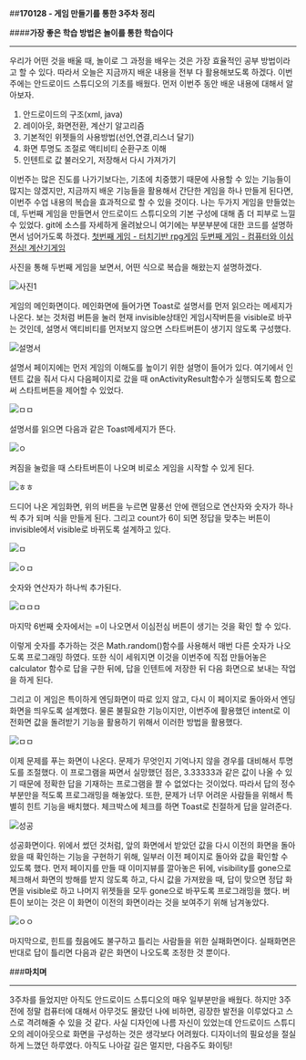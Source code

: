 ﻿##**170128 - 게임 만들기를 통한 3주차 정리**

####**가장 좋은 학습 방법은 놀이를 통한 학습이다**
***
 우리가 어떤 것을 배울 때, 놀이로 그 과정을 배우는 것은 가장 효율적인 공부 방법이라고 할 수 있다. 따라서 오늘은 지금까지 배운 내용을 전부 다 활용해보도록 하겠다. 이번주에는 안드로이드 스튜디오의 기초를 배웠다. 먼저 이번주 동안 배운 내용에 대해서 알아보자.

1. 안드로이드의 구조(xml, java)
2. 레이아웃, 화면전환, 계산기 알고리즘
3. 기본적인 위젯들의 사용방법(선언,연결,리스너 달기)
4. 화면 투명도 조절로 액티비티 순환구조 이해
5. 인텐트로 값 불러오기, 저장해서 다시 가져가기

이번주는 많은 진도를 나가기보다는, 기초에 치중했기 때문에 사용할 수 있는 기능들이 많지는 않겠지만, 지금까지 배운 기능들을 활용해서 간단한 게임을 하나 만들게 된다면, 이번주 수업 내용의 복습을 효과적으로 할 수 있을 것이다. 나는 두가지 게임을 만들었는데, 두번째 게임을 만들면서 안드로이드 스튜디오의 기본 구성에 대해 좀 더 피부로 느낄 수 있었다. git에 소스를 자세하게 올려놨으니 여기에는 부분부분에 대한 코드를 설명하면서 넘어가도록 하겠다.
[첫번째 게임 - 터치기반 rpg게임](https://github.com/Younkyu/Younkyu/tree/master/%EA%B0%9C%EC%9D%B8%ED%94%84%EB%A1%9C%EC%A0%9D%ED%8A%B8/HansolApplication)
[두번째 게임 - 컴퓨터와 이심전심! 계산기게임](https://github.com/Younkyu/Younkyu/tree/master/%EA%B0%9C%EC%9D%B8%ED%94%84%EB%A1%9C%EC%A0%9D%ED%8A%B8/RemindApplication)

 사진을 통해 두번째 게임을 보면서, 어떤 식으로 복습을 해왔는지 설명하겠다.

![사진1](https://4.bp.blogspot.com/-3vZmY-m2XgY/WIxbuooiHdI/AAAAAAAAABc/IiGuWNzT3g8-G5-YR7M-BVeQmRo-FOOAwCLcB/s1600/Screenshot_2017-01-28-17-47-54.png)

 게임의 메인화면이다. 메인화면에 들어가면 Toast로 설명서를 먼저 읽으라는 메세지가 나온다. 보는 것처럼 버튼을 눌러 현재 invisible상태인 게임시작버튼을 visible로 바꾸는 것인데, 설명서 액티비티를 먼저보지 않으면 스타트버튼이 생기지 않도록 구성했다.

![설명서](https://3.bp.blogspot.com/-oYGsu-MUi2k/WIxbuq49xnI/AAAAAAAAABY/UQw2Tcjw0d4Y877v6xPcyaLt6M-v9M3IACLcB/s1600/Screenshot_2017-01-28-17-47-59.png)

 설명서 페이지에는 먼저 게임의 이해도를 높이기 위한 설명이 들어가 있다. 여기에서 인텐트 값을 줘서 다시 다음페이지로 갔을 때 onActivityResult함수가 실행되도록 함으로써 스타트버튼을 제어할 수 있었다.


![ㅁㅁ](https://4.bp.blogspot.com/-hPt3_7uE4yc/WIxbvK0E2AI/AAAAAAAAABo/1tonEyIBQCQ2zgZ-pVj43C5EcDb5qf6zwCLcB/s1600/Screenshot_2017-01-28-17-48-05.png)

 설명서를 읽으면 다음과 같은 Toast메세지가 뜬다.

 ![ㅇ](https://2.bp.blogspot.com/-4AKwrf8_2Ok/WIxbvCqZ1FI/AAAAAAAAABk/HQtS5oJzwgkCg4UawegrCcXSYxYsFqK6QCLcB/s1600/Screenshot_2017-01-28-17-48-18.png)
 
 켜짐을 눌렀을 때 스타트버튼이 나오며 비로소 게임을 시작할 수 있게 된다.

![ㅎㅎ](https://3.bp.blogspot.com/-8cBL0iSK3bs/WIxbvVTVvTI/AAAAAAAAABs/PGT-lusaWVIyvTHChb1Dgpa_aDjsKC2YQCLcB/s1600/Screenshot_2017-01-28-17-48-21.png)

 드디어 나온 게임화면, 위의 버튼을 누르면 말풍선 안에 랜덤으로 연산자와 숫자가 하나씩 추가 되며 식을 만들게 된다. 그리고 count가 6이 되면 정답을 맞추는 버튼이 invisible에서 visible로 바뀌도록 설계하고 있다.

![ㅁ](https://2.bp.blogspot.com/-mQlHsTMoY2s/WIxbvrT4xyI/AAAAAAAAABw/QfeC6b5wwjwYN2hsKCI7Mggo2W-NgXcfgCLcB/s1600/Screenshot_2017-01-28-17-48-25.png)

![ㅇㅁ](https://3.bp.blogspot.com/-KLIgtmWCxP8/WIxbvrPSyQI/AAAAAAAAAB0/oWrzdnhM0l0j0BspT90bcO59jShqkr0UwCLcB/s1600/Screenshot_2017-01-28-17-48-28.png)

 숫자와 연산자가 하나씩 추가된다.
 
![ㅁㅁㅁ](https://1.bp.blogspot.com/-l0vUn7Jw7Dg/WIxbvrgTBRI/AAAAAAAAAB4/_GGyZeMTbaMTNCmfXlqcgy5yVcibLoAbACLcB/s1600/Screenshot_2017-01-28-17-48-33.png)
 
 마지막 6번째 숫자에서는 =이 나오면서 이심전심 버튼이 생기는 것을 확인 할 수 있다.

 이렇게 숫자를 추가하는 것은 Math.random()함수를 사용해서 매번 다른 숫자가 나오도록 프로그래밍 하였다. 또한 식이 세워지면 이것을 이번주에 직접 만들어놓은 calculator 함수로 답을 구한 뒤에, 답을 인텐트에 저장한 뒤 다음 화면으로 보내는 작업을 하게 된다. 

 그리고 이 게임은 특이하게 엔딩화면이 따로 있지 않고, 다시 이 페이지로 돌아와서 엔딩화면을 띄우도록 설계했다. 물론 불필요한 기능이지만, 이번주에 활용했던 intent로 이전화면 값을 돌려받기 기능을 활용하기 위해서 이러한 방법을 활용했다.

![ㅁㅁ](https://2.bp.blogspot.com/-Si5tvV5WVQQ/WIxbwDW1_xI/AAAAAAAAAB8/tZoKgP-cCSw5lJ5RHR3WTYTnpYjXk3hlACLcB/s1600/Screenshot_2017-01-28-17-48-44.png)

 이제 문제를 푸는 화면이 나온다. 문제가 무엇인지 기억나지 않을 경우를 대비해서 투명도를 조절했다. 이 프로그램을 짜면서 실망했던 점은, 3.33333과 같은 값이 나올 수 있기 때문에 정확한 답을 기재하는 프로그램을 짤 수 없었다는 것이었다. 따라서 답의 정수부분만을 적도록 프로그래밍을 해놓았다. 또한, 문제가 너무 어려운 사람들을 위해서 특별히 힌트 기능을 배치했다. 체크박스에 체크를 하면 Toast로 친절하게 답을 알려준다.

![성공](https://1.bp.blogspot.com/-V5myb_9mph8/WIxbwNRWorI/AAAAAAAAACA/C4kR9_beGcMBaI4lKh_a-uhjh96c0cacgCLcB/s1600/Screenshot_2017-01-28-17-48-50.png)

 성공화면이다. 위에서 썼던 것처럼, 앞의 화면에서 받았던 값을 다시 이전의 화면을 돌아왔을 때 확인하는 기능을 구현하기 위해, 일부러 이전 페이지로 돌아와 값을 확인할 수 있도록 했다. 먼저 페이지를 만들 때 이미지뷰를 깔아놓은 뒤에, visibility를 gone으로 체크해서 화면의 방해를 받지 않도록 하고, 다시 값을 가져왔을 때, 답이 맞으면 정답 화면을 visible로 하고 나머지 위젯들을 모두 gone으로 바꾸도록 프로그래밍을 했다. 버튼이 보이는 것은 이 화면이 이전의 화면이라는 것을 보여주기 위해 남겨놓았다.

![ㅇㅇ](https://4.bp.blogspot.com/-_v0a6GdkOVg/WIxbwEokvGI/AAAAAAAAACE/gP8XZA80U3o6cDD9y6yWYkJDMm4zr-fCgCLcB/s1600/Screenshot_2017-01-28-17-48-59.png)

 마지막으로, 힌트를 줬음에도 불구하고 틀리는 사람들을 위한 실패화면이다. 실패화면은 반대로 답이 틀리면 다음과 같은 화면이 나오도록 조정한 것 뿐이다.


###**마치며**
***
 3주차를 들었지만 아직도 안드로이드 스튜디오의 매우 일부분만을 배웠다. 하지만 3주 전에 정말 컴퓨터에 대해서 아무것도 몰랐던 나에 비하면, 굉장한 발전을 이루었다고 스스로 격려해줄 수 있을 것 같다. 사실 디자인에 나름 자신이 있었는데 안드로이드 스튜디오의 레이아웃으로 화면을 구성하는 것은 생각보다 어려웠다. 디자이너의 필요성을 절실하게 느꼈던 하루였다. 아직도 나아갈 길은 멀지만, 다음주도 화이팅!
